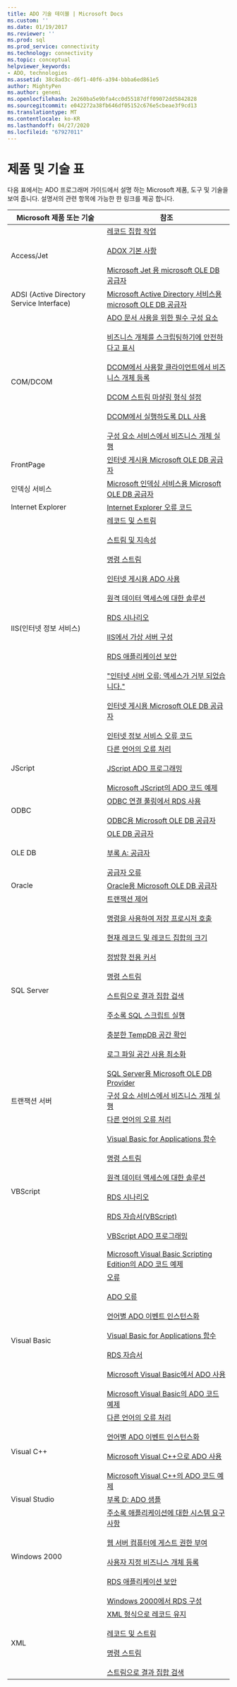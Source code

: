 ```yaml
---
title: ADO 기술 테이블 | Microsoft Docs
ms.custom: ''
ms.date: 01/19/2017
ms.reviewer: ''
ms.prod: sql
ms.prod_service: connectivity
ms.technology: connectivity
ms.topic: conceptual
helpviewer_keywords:
- ADO, technologies
ms.assetid: 38c8ad3c-d6f1-40f6-a394-bbba6ed861e5
author: MightyPen
ms.author: genemi
ms.openlocfilehash: 2e260ba5e9bfa4cc0d55187dff09072dd5842828
ms.sourcegitcommit: e042272a38fb646df05152c676e5cbeae3f9cd13
ms.translationtype: MT
ms.contentlocale: ko-KR
ms.lasthandoff: 04/27/2020
ms.locfileid: "67927011"
---
```

# <a name="products-and-technologies-table"></a>제품 및 기술 표
다음 표에서는 ADO 프로그래머 가이드에서 설명 하는 Microsoft 제품, 도구 및 기술을 보여 줍니다. 설명서의 관련 항목에 가능한 한 링크를 제공 합니다.

|Microsoft 제품 또는 기술|참조|
|-------------------------------------|----------------|
|Access/Jet|[레코드 집합 작업](../../ado/guide/data/working-with-recordsets.md)<br /><br /> [ADOX 기본 사항](../../ado/guide/extensions/adox-fundamentals.md)<br /><br /> [Microsoft Jet 용 microsoft OLE DB 공급자](../../ado/guide/appendixes/microsoft-ole-db-provider-for-microsoft-jet.md)|
|ADSI (Active Directory Service Interface)|[Microsoft Active Directory 서비스용 microsoft OLE DB 공급자](../../ado/guide/appendixes/microsoft-ole-db-provider-for-microsoft-active-directory-service.md)|
|COM/DCOM|[ADO 문서 사용을 위한 필수 구성 요소](../../ado/guide/prerequisites-for-using-the-ado-documentation.md)<br /><br /> [비즈니스 개체를 스크립팅하기에 안전하다고 표시](../../ado/guide/remote-data-service/marking-business-objects-as-safe-for-scripting.md)<br /><br /> [DCOM에서 사용할 클라이언트에서 비즈니스 개체 등록](../../ado/guide/remote-data-service/registering-business-objects-on-the-client-for-use-with-dcom.md)<br /><br /> [DCOM 스트림 마샬링 형식 설정](../../ado/guide/remote-data-service/setting-dcom-stream-marshaling-format.md)<br /><br /> [DCOM에서 실행하도록 DLL 사용](../../ado/guide/remote-data-service/enabling-a-dll-to-run-on-dcom.md)<br /><br /> [구성 요소 서비스에서 비즈니스 개체 실행](../../ado/guide/remote-data-service/running-business-objects-in-component-services.md)|
|FrontPage|[인터넷 게시용 Microsoft OLE DB 공급자](../../ado/guide/appendixes/microsoft-ole-db-provider-for-internet-publishing.md)|
|인덱싱 서비스|[Microsoft 인덱싱 서비스용 Microsoft OLE DB 공급자](../../ado/guide/appendixes/microsoft-ole-db-provider-for-microsoft-indexing-service.md)|
|Internet Explorer|[Internet Explorer 오류 코드](../../ado/guide/appendixes/internet-explorer-error-codes.md)|
|IIS(인터넷 정보 서비스)|[레코드 및 스트림](../../ado/guide/data/records-and-streams.md)<br /><br /> [스트림 및 지속성](../../ado/guide/data/streams-and-persistence.md)<br /><br /> [명령 스트림](../../ado/guide/data/command-streams.md)<br /><br /> [인터넷 게시용 ADO 사용](../../ado/guide/data/using-ado-for-internet-publishing.md)<br /><br /> [원격 데이터 액세스에 대한 솔루션](../../ado/guide/remote-data-service/solutions-for-remote-data-access.md)<br /><br /> [RDS 시나리오](../../ado/guide/remote-data-service/rds-scenario.md)<br /><br /> [IIS에서 가상 서버 구성](../../ado/guide/remote-data-service/configuring-virtual-servers-on-iis.md)<br /><br /> [RDS 애플리케이션 보안](../../ado/guide/remote-data-service/securing-rds-applications.md)<br /><br /> ["인터넷 서버 오류: 액세스가 거부 되었습니다."](../../ado/guide/remote-data-service/internet-server-error-access-denied.md)<br /><br /> [인터넷 게시용 Microsoft OLE DB 공급자](../../ado/guide/appendixes/microsoft-ole-db-provider-for-internet-publishing.md)<br /><br /> [인터넷 정보 서비스 오류 코드](../../ado/guide/appendixes/internet-information-services-error-codes.md)|
|JScript|[다른 언어의 오류 처리](../../ado/guide/data/handling-errors-in-other-languages.md)<br /><br /> [JScript ADO 프로그래밍](../../ado/guide/appendixes/jscript-ado-programming.md)<br /><br /> [Microsoft JScript의 ADO 코드 예제](../../ado/reference/ado-api/ado-code-examples-in-microsoft-jscript.md)|
|ODBC|[ODBC 연결 풀링에서 RDS 사용](../../ado/guide/remote-data-service/using-rds-with-odbc-connection-pooling.md)<br /><br /> [ODBC용 Microsoft OLE DB 공급자](../../ado/guide/appendixes/microsoft-ole-db-provider-for-odbc.md)|
|OLE DB|[OLE DB 공급자](../../ado/guide/data/ole-db-providers-ado.md)<br /><br /> [부록 A: 공급자](../../ado/guide/appendixes/appendix-a-providers.md)<br /><br /> [공급자 오류](../../ado/guide/data/provider-errors.md)|
|Oracle|[Oracle용 Microsoft OLE DB 공급자](../../ado/guide/appendixes/microsoft-ole-db-provider-for-oracle.md)|
|SQL Server|[트랜잭션 제어](../../ado/guide/data/controlling-transactions-ado.md)<br /><br /> [명령을 사용하여 저장 프로시저 호출](../../ado/guide/data/calling-a-stored-procedure-with-a-command.md)<br /><br /> [현재 레코드 및 레코드 집합의 크기](../../ado/guide/data/current-record-and-size-of-recordset.md)<br /><br /> [정방향 전용 커서](../../ado/guide/data/forward-only-cursors.md)<br /><br /> [명령 스트림](../../ado/guide/data/command-streams.md)<br /><br /> [스트림으로 결과 집합 검색](../../ado/guide/data/retrieving-resultsets-into-streams.md)<br /><br /> [주소록 SQL 스크립트 실행](../../ado/guide/remote-data-service/running-the-address-book-sql-script.md)<br /><br /> [충분한 TempDB 공간 확인](../../ado/guide/remote-data-service/ensuring-sufficient-tempdb-space.md)<br /><br /> [로그 파일 공간 사용 최소화](../../ado/guide/remote-data-service/minimizing-log-file-space-usage.md)<br /><br /> [SQL Server용 Microsoft OLE DB Provider](../../ado/guide/appendixes/microsoft-ole-db-provider-for-sql-server.md)|
|트랜잭션 서버|[구성 요소 서비스에서 비즈니스 개체 실행](../../ado/guide/remote-data-service/running-business-objects-in-component-services.md)|
|VBScript|[다른 언어의 오류 처리](../../ado/guide/data/handling-errors-in-other-languages.md)<br /><br /> [Visual Basic for Applications 함수](../../ado/guide/data/visual-basic-for-applications-functions.md)<br /><br /> [명령 스트림](../../ado/guide/data/command-streams.md)<br /><br /> [원격 데이터 액세스에 대한 솔루션](../../ado/guide/remote-data-service/solutions-for-remote-data-access.md)<br /><br /> [RDS 시나리오](../../ado/guide/remote-data-service/rds-scenario.md)<br /><br /> [RDS 자습서(VBScript)](../../ado/guide/remote-data-service/rds-tutorial-vbscript.md)<br /><br /> [VBScript ADO 프로그래밍](../../ado/guide/appendixes/vbscript-ado-programming.md)<br /><br /> [Microsoft Visual Basic Scripting Edition의 ADO 코드 예제](../../ado/reference/ado-api/ado-code-examples-vbscript.md)|
|Visual Basic|[오류](../../ado/guide/data/errors-ado.md)<br /><br /> [ADO 오류](../../ado/guide/data/ado-errors.md)<br /><br /> [언어별 ADO 이벤트 인스턴스화](../../ado/guide/data/ado-event-instantiation-by-language.md)<br /><br /> [Visual Basic for Applications 함수](../../ado/guide/data/visual-basic-for-applications-functions.md)<br /><br /> [RDS 자습서](../../ado/guide/remote-data-service/rds-tutorial.md)<br /><br /> [Microsoft Visual Basic에서 ADO 사용](../../ado/guide/appendixes/using-ado-with-microsoft-visual-basic.md)<br /><br /> [Microsoft Visual Basic의 ADO 코드 예제](../../ado/reference/ado-api/ado-code-examples-in-visual-basic.md)|
|Visual C++|[다른 언어의 오류 처리](../../ado/guide/data/handling-errors-in-other-languages.md)<br /><br /> [언어별 ADO 이벤트 인스턴스화](../../ado/guide/data/ado-event-instantiation-by-language.md)<br /><br /> [Microsoft Visual C++으로 ADO 사용](../../ado/guide/appendixes/using-ado-with-microsoft-visual-c.md)<br /><br /> [Microsoft Visual C++의 ADO 코드 예제](../../ado/reference/ado-api/ado-code-examples-in-visual-c.md)|
|Visual Studio|[부록 D: ADO 샘플](../../ado/guide/appendixes/appendix-d-ado-samples.md)|
|Windows 2000|[주소록 애플리케이션에 대한 시스템 요구 사항](../../ado/guide/remote-data-service/system-requirements-for-the-address-book-application.md)<br /><br /> [웹 서버 컴퓨터에 게스트 권한 부여](../../ado/guide/remote-data-service/granting-guest-privileges-to-a-web-server-computer.md)<br /><br /> [사용자 지정 비즈니스 개체 등록](../../ado/guide/remote-data-service/registering-a-custom-business-object.md)<br /><br /> [RDS 애플리케이션 보안](../../ado/guide/remote-data-service/securing-rds-applications.md)<br /><br /> [Windows 2000에서 RDS 구성](../../ado/guide/remote-data-service/configuring-rds-on-windows-2000.md)|
|XML|[XML 형식으로 레코드 유지](../../ado/guide/data/persisting-records-in-xml-format.md)<br /><br /> [레코드 및 스트림](../../ado/guide/data/records-and-streams.md)<br /><br /> [명령 스트림](../../ado/guide/data/command-streams.md)<br /><br /> [스트림으로 결과 집합 검색](../../ado/guide/data/retrieving-resultsets-into-streams.md)|
